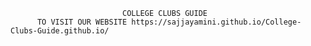                              COLLEGE CLUBS GUIDE
          TO VISIT OUR WEBSITE https://sajjayamini.github.io/College-Clubs-Guide.github.io/
